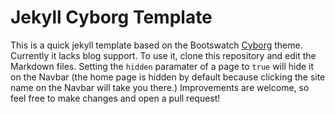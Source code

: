 # Jekyll Cyborg Template

This is a quick jekyll template based on the Bootswatch [Cyborg](http://bootswatch.com/cyborg/) theme.
Currently it lacks blog support. To use it, clone this repository and edit the Markdown files. Setting the
```hidden``` paramater of a page to ```true``` will hide it on the Navbar (the home page is hidden by default because clicking the site name on the Navbar will take you there.)
Improvements are welcome, so feel free to make changes and open a pull request!
